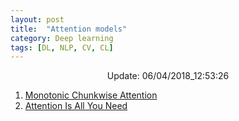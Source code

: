 ```yaml
---
layout: post
title:  "Attention models"
category: Deep learning
tags: [DL, NLP, CV, CL]
---
```






<center> Update: 06/04/2018_12:53:26</center>

  	
1. [ Monotonic Chunkwise Attention](https://rawgit.com/elbayadm/PaperNotes/master/notes/attention/2017-Monotonic-Chunkwise-Attention.html)
2. [ Attention Is All You Need](https://rawgit.com/elbayadm/PaperNotes/master/notes/attention/2017-Attention-Is-All-You-Need.html)
